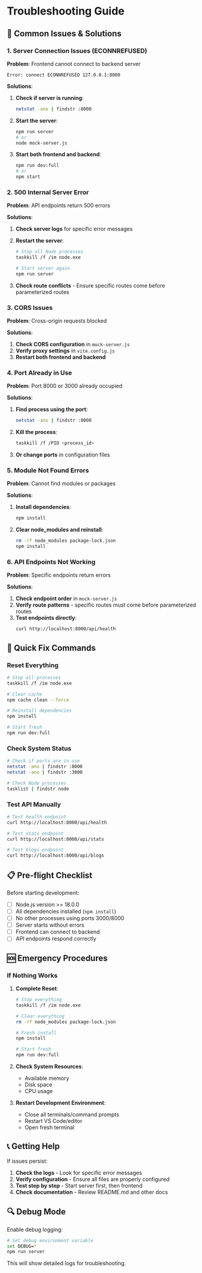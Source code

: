 # Troubleshooting Guide

## 🚨 Common Issues & Solutions

### 1. Server Connection Issues (ECONNREFUSED)

**Problem**: Frontend cannot connect to backend server
```
Error: connect ECONNREFUSED 127.0.0.1:8000
```

**Solutions**:
1. **Check if server is running**:
   ```bash
   netstat -ano | findstr :8000
   ```

2. **Start the server**:
   ```bash
   npm run server
   # or
   node mock-server.js
   ```

3. **Start both frontend and backend**:
   ```bash
   npm run dev:full
   # or
   npm start
   ```

### 2. 500 Internal Server Error

**Problem**: API endpoints return 500 errors

**Solutions**:
1. **Check server logs** for specific error messages
2. **Restart the server**:
   ```bash
   # Stop all Node processes
   taskkill /f /im node.exe
   
   # Start server again
   npm run server
   ```

3. **Check route conflicts** - Ensure specific routes come before parameterized routes

### 3. CORS Issues

**Problem**: Cross-origin requests blocked

**Solutions**:
1. **Check CORS configuration** in `mock-server.js`
2. **Verify proxy settings** in `vite.config.js`
3. **Restart both frontend and backend**

### 4. Port Already in Use

**Problem**: Port 8000 or 3000 already occupied

**Solutions**:
1. **Find process using the port**:
   ```bash
   netstat -ano | findstr :8000
   ```

2. **Kill the process**:
   ```bash
   taskkill /f /PID <process_id>
   ```

3. **Or change ports** in configuration files

### 5. Module Not Found Errors

**Problem**: Cannot find modules or packages

**Solutions**:
1. **Install dependencies**:
   ```bash
   npm install
   ```

2. **Clear node_modules and reinstall**:
   ```bash
   rm -rf node_modules package-lock.json
   npm install
   ```

### 6. API Endpoints Not Working

**Problem**: Specific endpoints return errors

**Solutions**:
1. **Check endpoint order** in `mock-server.js`
2. **Verify route patterns** - specific routes must come before parameterized routes
3. **Test endpoints directly**:
   ```bash
   curl http://localhost:8000/api/health
   ```

## 🔧 Quick Fix Commands

### Reset Everything
```bash
# Stop all processes
taskkill /f /im node.exe

# Clear cache
npm cache clean --force

# Reinstall dependencies
npm install

# Start fresh
npm run dev:full
```

### Check System Status
```bash
# Check if ports are in use
netstat -ano | findstr :8000
netstat -ano | findstr :3000

# Check Node processes
tasklist | findstr node
```

### Test API Manually
```bash
# Test health endpoint
curl http://localhost:8000/api/health

# Test stats endpoint
curl http://localhost:8000/api/stats

# Test blogs endpoint
curl http://localhost:8000/api/blogs
```

## 📋 Pre-flight Checklist

Before starting development:

- [ ] Node.js version >= 18.0.0
- [ ] All dependencies installed (`npm install`)
- [ ] No other processes using ports 3000/8000
- [ ] Server starts without errors
- [ ] Frontend can connect to backend
- [ ] API endpoints respond correctly

## 🆘 Emergency Procedures

### If Nothing Works

1. **Complete Reset**:
   ```bash
   # Stop everything
   taskkill /f /im node.exe
   
   # Clear everything
   rm -rf node_modules package-lock.json
   
   # Fresh install
   npm install
   
   # Start fresh
   npm run dev:full
   ```

2. **Check System Resources**:
   - Available memory
   - Disk space
   - CPU usage

3. **Restart Development Environment**:
   - Close all terminals/command prompts
   - Restart VS Code/editor
   - Open fresh terminal

## 📞 Getting Help

If issues persist:

1. **Check the logs** - Look for specific error messages
2. **Verify configuration** - Ensure all files are properly configured
3. **Test step by step** - Start server first, then frontend
4. **Check documentation** - Review README.md and other docs

## 🔍 Debug Mode

Enable debug logging:

```bash
# Set debug environment variable
set DEBUG=*
npm run server
```

This will show detailed logs for troubleshooting.
